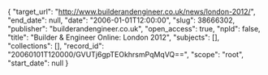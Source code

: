 {
  "target_url": "http://www.builderandengineer.co.uk/news/london-2012/", 
  "end_date": null, 
  "date": "2006-01-01T12:00:00", 
  "slug": 38666302, 
  "publisher": "builderandengineer.co.uk", 
  "open_access": true, 
  "npld": false, 
  "title": "Builder & Engineer Online: London 2012", 
  "subjects": [], 
  "collections": [], 
  "record_id": "20060101T120000/GVUTj6gpTEOkhrsmPqMqVQ==", 
  "scope": "root", 
  "start_date": null
}

